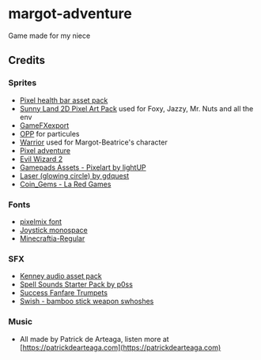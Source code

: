 # margot-adventure

Game made for my niece

## Credits

### Sprites

- [Pixel health bar asset pack](https://adwitr.itch.io/pixel-health-bar-asset-pack)
- [Sunny Land 2D Pixel Art Pack](https://ansimuz.itch.io/sunny-land-pixel-game-art) used for Foxy, Jazzy, Mr. Nuts and all the env
- [GameFXexport](https://ppeldo.itch.io/2d-pixel-art-game-spellmagic-fx)
- [OPP](https://www.openpixelproject.com/) for particules
- [Warrior](https://clembod.itch.io/warrior-free-animation-set) used for Margot-Beatrice's character
- [Pixel adventure](https://pixelfrog-assets.itch.io/pixel-adventure-1)
- [Evil Wizard 2](https://luizmelo.itch.io/evil-wizard-2)
- [Gamepads Assets - Pixelart by lightUP](https://julianoferreiradelima.itch.io/gamepads-assets-pixelart)
- [Laser (glowing circle) by gdquest](https://github.com/GDQuest/godot-visual-effects)
- [Coin_Gems - La Red Games](https://laredgames.itch.io/gems-coins-free)

### Fonts

- [pixelmix font](https://www.dafont.com/fr/pixelmix.font)
- [Joystick monospace](https://www.dafont.com/joystix.font)
- [Minecraftia-Regular](https://www.dafont.com/joystix.font?text=Minecraftia-Regular)

### SFX

- [Kenney audio asset pack](https://www.kenney.nl/assets?q=audio)
- [Spell Sounds Starter Pack by p0ss](https://opengameart.org/content/spell-sounds-starter-pack)
- [Success Fanfare Trumpets](https://freesound.org/people/FunWithSound/sounds/456966/)
- [Swish - bamboo stick weapon swhoshes](https://opengameart.org/content/swish-bamboo-stick-weapon-swhoshes)

### Music

- All made by Patrick de Arteaga, listen more at [https://patrickdearteaga.com](https://patrickdearteaga.com)
